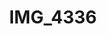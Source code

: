 ---
layout: photo
img: http://farm8.staticflickr.com/7234/7172515397_baf9eb7c36_b.jpg
rewriteUrl: http://www.flickr.com/photos/oliverjash/7172515397
resrc: true
title: IMG_4336
---